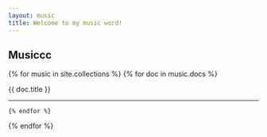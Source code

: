 ```yaml
---
layout: music
title: Welcome to my music word!
---
```

## Musiccc

  {% for music in site.collections %}
    {% for doc in music.docs %}

<div>
    <p id="post_title">{{ doc.title }}</p>
</div>
<hr />

    {% endfor %}
  {% endfor %}
